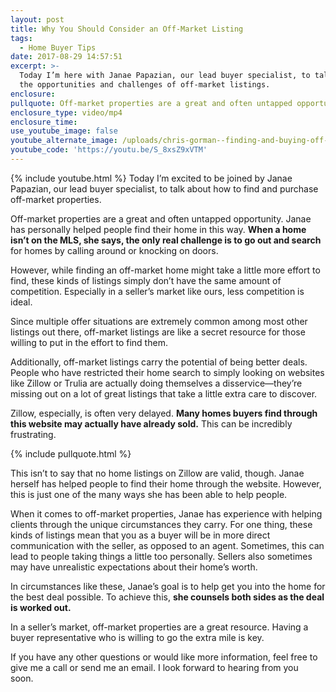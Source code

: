 ```yaml
---
layout: post
title: Why You Should Consider an Off-Market Listing
tags:
  - Home Buyer Tips
date: 2017-08-29 14:57:51
excerpt: >-
  Today I’m here with Janae Papazian, our lead buyer specialist, to talk about
  the opportunities and challenges of off-market listings.
enclosure:
pullquote: Off-market properties are a great and often untapped opportunity.
enclosure_type: video/mp4
enclosure_time:
use_youtube_image: false
youtube_alternate_image: /uploads/chris-gorman--finding-and-buying-off-market-youtube.jpg
youtube_code: 'https://youtu.be/S_8xsZ9xVTM'
---
```



{% include youtube.html %} Today I’m excited to be joined by Janae Papazian, our lead buyer specialist, to talk about how to find and purchase off-market properties.

Off-market properties are a great and often untapped opportunity. Janae has personally helped people find their home in this way. **When a home isn’t on the MLS, she says, the only real challenge is to go out and search** for homes by calling around or knocking on doors. &nbsp;

However, while finding an off-market home might take a little more effort to find, these kinds of listings simply don’t have the same amount of competition. Especially in a seller’s market like ours, less competition is ideal.&nbsp;

Since multiple offer situations are extremely common among most other listings out there, off-market listings are like a secret resource for those willing to put in the effort to find them.&nbsp;

Additionally, off-market listings carry the potential of being better deals. People who have restricted their home search to simply looking on websites like Zillow or Trulia are actually doing themselves a disservice—they’re missing out on a lot of great listings that take a little extra care to discover.&nbsp;

Zillow, especially, is often very delayed. **Many homes buyers find through this website may actually have already sold.** This can be incredibly frustrating.

{% include pullquote.html %}&nbsp;

This isn’t to say that no home listings on Zillow are valid, though. Janae herself has helped people to find their home through the website. However, this is just one of the many ways she has been able to help people.

When it comes to off-market properties, Janae has experience with helping clients through the unique circumstances they carry. For one thing, these kinds of listings mean that you as a buyer will be in more direct communication with the seller, as opposed to an agent. Sometimes, this can lead to people taking things a little too personally. Sellers also sometimes may have unrealistic expectations about their home’s worth.

In circumstances like these, Janae’s goal is to help get you into the home for the best deal possible. To achieve this, **she counsels both sides as the deal is worked out.&nbsp;**

In a seller’s market, off-market properties are a great resource. Having a buyer representative who is willing to go the extra mile is key.

If you have any other questions or would like more information, feel free to give me a call or send me an email. I look forward to hearing from you soon.&nbsp;
<br>&nbsp;